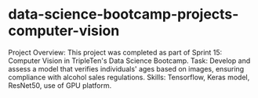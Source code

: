 # data-science-bootcamp-projects-computer-vision
Project Overview: This project was completed as part of Sprint 15: Computer Vision in TripleTen's Data Science Bootcamp.
Task: Develop and assess a model that verifies individuals' ages based on images, ensuring compliance with alcohol sales regulations.
Skills: Tensorflow, Keras model, ResNet50, use of GPU platform.
